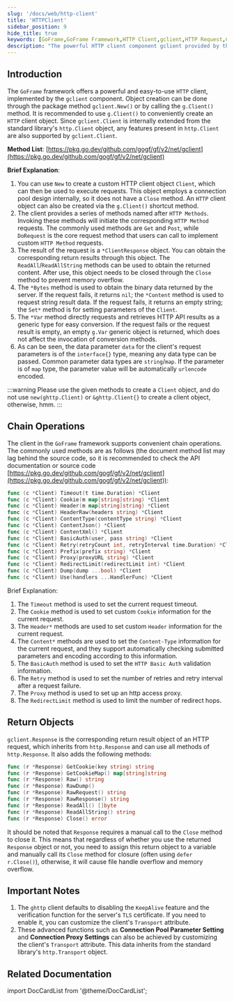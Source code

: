 ```yaml
---
slug: '/docs/web/http-client'
title: 'HTTPClient'
sidebar_position: 9
hide_title: true
keywords: [GoFrame,GoFrame Framework,HTTP Client,gclient,HTTP Request,Chain Operations,HTTP Methods,Custom Requests,Connection Pool,Return Objects]
description: "The powerful HTTP client component gclient provided by the GoFrame framework supports convenient chain operations for HTTP requests. The client supports custom request settings and return object operations, with detailed instructions on setting parameters such as timeout, Cookie, Header, etc."
---
```


## Introduction

The `GoFrame` framework offers a powerful and easy-to-use `HTTP` client, implemented by the `gclient` component. Object creation can be done through the package method `gclient.New()` or by calling the `g.Client()` method. It is recommended to use `g.Client()` to conveniently create an `HTTP` client object. Since `gclient.Client` is internally extended from the standard library's `http.Client` object, any features present in `http.Client` are also supported by `gclient.Client`.

**Method List**: [https://pkg.go.dev/github.com/gogf/gf/v2/net/gclient](https://pkg.go.dev/github.com/gogf/gf/v2/net/gclient)

**Brief Explanation**:

1. You can use `New` to create a custom HTTP client object `Client`, which can then be used to execute requests. This object employs a connection pool design internally, so it does not have a `Close` method. An `HTTP` client object can also be created via the `g.Client()` shortcut method.
2. The client provides a series of methods named after `HTTP Methods`. Invoking these methods will initiate the corresponding `HTTP Method` requests. The commonly used methods are `Get` and `Post`, while `DoRequest` is the core request method that users can call to implement custom `HTTP Method` requests.
3. The result of the request is a `*ClientResponse` object. You can obtain the corresponding return results through this object. The `ReadAll`/`ReadAllString` methods can be used to obtain the returned content. After use, this object needs to be closed through the `Close` method to prevent memory overflow.
4. The `*Bytes` method is used to obtain the binary data returned by the server. If the request fails, it returns `nil`; the `*Content` method is used to request string result data. If the request fails, it returns an empty string; the `Set*` method is for setting parameters of the `Client`.
5. The `*Var` method directly requests and retrieves HTTP API results as a generic type for easy conversion. If the request fails or the request result is empty, an empty `g.Var` generic object is returned, which does not affect the invocation of conversion methods.
6. As can be seen, the data parameter `data` for the client's request parameters is of the `interface{}` type, meaning any data type can be passed. Common parameter data types are `string`/`map`. If the parameter is of `map` type, the parameter value will be automatically `urlencode` encoded.

:::warning
Please use the given methods to create a `Client` object, and do not use `new(ghttp.Client)` or `&ghttp.Client{}` to create a client object, otherwise, hmm.
:::
## Chain Operations

The client in the `GoFrame` framework supports convenient chain operations. The commonly used methods are as follows (the document method list may lag behind the source code, so it is recommended to check the API documentation or source code [https://pkg.go.dev/github.com/gogf/gf/v2/net/gclient](https://pkg.go.dev/github.com/gogf/gf/v2/net/gclient)):

```go
func (c *Client) Timeout(t time.Duration) *Client
func (c *Client) Cookie(m map[string]string) *Client
func (c *Client) Header(m map[string]string) *Client
func (c *Client) HeaderRaw(headers string) *Client
func (c *Client) ContentType(contentType string) *Client
func (c *Client) ContentJson() *Client
func (c *Client) ContentXml() *Client
func (c *Client) BasicAuth(user, pass string) *Client
func (c *Client) Retry(retryCount int, retryInterval time.Duration) *Client
func (c *Client) Prefix(prefix string) *Client
func (c *Client) Proxy(proxyURL string) *Client
func (c *Client) RedirectLimit(redirectLimit int) *Client
func (c *Client) Dump(dump ...bool) *Client
func (c *Client) Use(handlers ...HandlerFunc) *Client
```

Brief Explanation:

1. The `Timeout` method is used to set the current request timeout.
2. The `Cookie` method is used to set custom `Cookie` information for the current request.
3. The `Header*` methods are used to set custom `Header` information for the current request.
4. The `Content*` methods are used to set the `Content-Type` information for the current request, and they support automatically checking submitted parameters and encoding according to this information.
5. The `BasicAuth` method is used to set the `HTTP Basic Auth` validation information.
6. The `Retry` method is used to set the number of retries and retry interval after a request failure.
7. The `Proxy` method is used to set up an http access proxy.
8. The `RedirectLimit` method is used to limit the number of redirect hops.

## Return Objects

`gclient.Response` is the corresponding return result object of an HTTP request, which inherits from `http.Response` and can use all methods of `http.Response`. It also adds the following methods:

```go
func (r *Response) GetCookie(key string) string
func (r *Response) GetCookieMap() map[string]string
func (r *Response) Raw() string
func (r *Response) RawDump()
func (r *Response) RawRequest() string
func (r *Response) RawResponse() string
func (r *Response) ReadAll() []byte
func (r *Response) ReadAllString() string
func (r *Response) Close() error
```

It should be noted that `Response` requires a manual call to the `Close` method to close it. This means that regardless of whether you use the returned `Response` object or not, you need to assign this return object to a variable and manually call its `Close` method for closure (often using `defer r.Close()`), otherwise, it will cause file handle overflow and memory overflow.

## Important Notes

1. The `ghttp` client defaults to disabling the `KeepAlive` feature and the verification function for the server's `TLS` certificate. If you need to enable it, you can customize the client's `Transport` attribute.
2. These advanced functions such as **Connection Pool Parameter Setting** and **Connection Proxy Settings** can also be achieved by customizing the client's `Transport` attribute. This data inherits from the standard library's `http.Transport` object.

## Related Documentation

import DocCardList from '@theme/DocCardList';

<DocCardList />